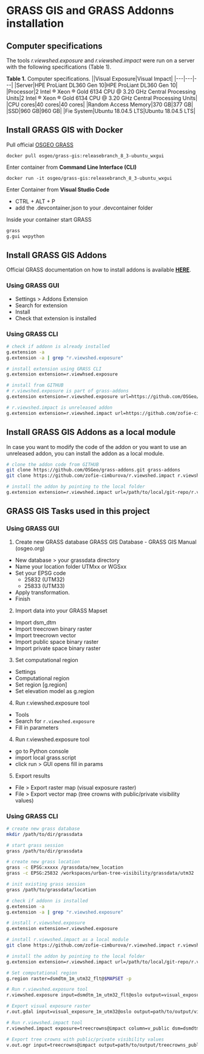 # GRASS GIS and GRASS Addonns installation

## Computer specifications

The tools *r.viewshed.exposure* and *r.viewshed.impact* were run on a server with the following specifications (Table 1).

**Table 1.** Computer specifications.
||Visual Exposure|Visual Impact|
|---|---|---|
|Server|HPE ProLiant DL360 Gen 10|HPE ProLiant DL360 Gen 10|
|Processor|2 Intel ® Xeon ® Gold 6134 CPU @ 3.20 GHz Central Processing Units|2 Intel ® Xeon ® Gold 6134 CPU @ 3.20 GHz Central Processing Units|
|CPU cores|40 cores|40 cores|
|Random Access Memory|370 GB|377 GB|
|SSD|960 GB|960 GB|
|Fie System|Ubuntu 18.04.5 LTS|Ubuntu 18.04.5 LTS|


## Install GRASS GIS with Docker

Pull official [OSGEO GRASS](https://grass.osgeo.org/download/docker/#GRASS-GIS-current) 

`docker pull osgeo/grass-gis:releasebranch_8_3-ubuntu_wxgui`

Enter container from **Command Line Interface (CLI)**

`docker run -it osgeo/grass-gis:releasebranch_8_3-ubuntu_wxgui`

Enter Container from **Visual Studio Code**
- CTRL + ALT + P 
- add the .devcontainer.json to your .devcontainer folder 

Inside your container start GRASS 

```bash	
grass
g.gui wxpython
```

## Install GRASS GIS Addons

Official GRASS documentation on how to install addons is available **[HERE](https://grass.osgeo.org/grass83/manuals/g.extension.html)**.

### **Using GRASS GUI**
- Settings > Addons Extension 
- Search for extension 
- Install 
- Check that extension is installed

### **Using GRASS CLI** 

```bash
# check if addonn is already installed 
g.extension -a 
g.extension -a | grep "r.viewshed.exposure"

# install extension using GRASS CLI 
g.extension extension=r.viewhsed.exposure

# install from GITHUB
# r.viewshed.exposure is part of grass-addons
g.extension extension=r.viewshed.exposure url=https://github.com/OSGeo/grass-addons/tree/grass8/src/raster/r.viewshed.exposure

# r.viewshed.impact is unreleased addon
g.extension extension=r.viewshed.impact url=https://github.com/zofie-cimburova/r.viewshed.impact 
```

## Install GRASS GIS Addons as a local module

In case you want to modify the code of the addon or you want to use an unreleased addon, you can install the addon as a local module.

```bash
# clone the addon code from GITHUB
git clone https://github.com/OSGeo/grass-addons.git grass-addons
git clone https://github.com/zofie-cimburova/r.viewshed.impact r.viewshed.impact

# install the addon by pointing to the local folder
g.extension extension=r.viewshed.impact url=/path/to/local/git-repo/r.viewshed.impact/
```

## GRASS GIS Tasks used in this project

### **Using GRASS GUI**
1. Create new GRASS database
GRASS GIS Database - GRASS GIS Manual (osgeo.org)
- New database > your grassdata directory 
- Name your location folder UTMxx or WGSxx
- Set your EPSG code
    - 25832 (UTM32)
    - 25833 (UTM33)
- Apply transformation. 
- Finish 

2. Import data into your GRASS Mapset
- Import dsm_dtm 
- Import treecrown binary raster 
- Import treecrown vector
- Import public space binary raster
- Import private space binary raster 

3. Set computational region
- Settings
- Computational region
- Set region [g.region]
- Set elevation model as g.region

4. Run r.viewshed.exposure tool 
- Tools 
- Search for `r.viewshed.exposure`
- Fill in parameters 

4. Run r.viewshed.exposure tool 
- go to Python console
- import local grass.script
- click run > GUI opens fill in params

5. Export results
- File > Export raster map (visual exposure raster)
- File > Export vector map (tree crowns with public/private visibility values)

### **Using GRASS CLI**
```bash
# create new grass database
mkdir /path/to/dir/grassdata

# start grass session
grass /path/to/dir/grassdata

# create new grass location
grass -c EPSG:xxxxx /grassdata/new_location
grass -c EPSG:25832 /workspaces/urban-tree-visibility/grassdata/utm32

# init existing grass session 
grass /path/to/grassdata/location

# check if addonn is installed 
g.extension -a 
g.extension -a | grep "r.viewshed.exposure"

# install r.viewshed.exposure 
g.extension extension=r.viewshed.exposure

# install r.viewshed.impact as a local module
git clone https://github.com/zofie-cimburova/r.viewshed.impact r.viewshed.impact

# install the addon by pointing to the local folder
g.extension extension=r.viewshed.impact url=/path/to/local/git-repo/r.viewshed.impact/

# Set computational region 
g.region raster=dsmdtm_1m_utm32_flt@$MAPSET -p

# Run r.viewshed.exposure tool
r.viewshed.exposure input=dsmdtm_1m_utm32_flt@oslo output=visual_exposure_1m_utm32 source=treecrown_1m_utm32_int@oslo range=100 function=Distance_decay sample_density=25 seed=1 memory=200000 nprocs=40

# Export visual exposure raster
r.out.gdal input=visual_exposure_1m_utm32@oslo output=path/to/output/visual_exposure_1m_utm32.tif format=GTiff type=Float32 nodata=-9999

# Run r.viewshed.impact tool
r.viewshed.impact exposure=treecrowns@impact column=v_public dsm=dsmdtm_1m_utm32_flt@impact weight=public_space_1m_utm32_int@oslo_impact Range=100 seed=1 memory=200000 cores_e=10 cores_i=20

# Export tree crowns with public/private visibility values
v.out.ogr input=treecrowns@impact output=path/to/output/treecrowns_public_private.shp format=ESRI_Shapefile type=auto
```


